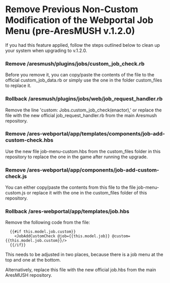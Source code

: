 # Remove Previous Non-Custom Modification of the Webportal Job Menu (pre-AresMUSH v.1.2.0) 
If you had this feature applied, follow the steps outlined below to clean up your system when upgrading to v.1.2.0.

### Remove /aresmush/plugins/jobs/custom_job_check.rb
Before you remove it, you can copy/paste the contents of the file to the official custom_job_data.rb or simply use the one in the folder custom_files to replace it.

### Rollback /aresmush/plugins/jobs/web/job_request_handler.rb
Remove the line 'custom: Jobs.custom_job_check(enactor),' or replace the file with the new official job_request_handler.rb from the main Aresmush repository.

### Remove /ares-webportal/app/templates/components/job-add-custom-check.hbs
Use the new file job-menu-custom.hbs from the custom_files folder in this repository to replace the one in the game after running the upgrade.

### Remove /ares-webportal/app/components/job-add-custom-check.js
You can either copy/paste the contents from this file to the file job-menu-custom.js or replace it with the one in the custom_files folder of this repository.

### Rollback /ares-webportal/app/templates/job.hbs
Remove the following code from the file:

      {{#if this.model.job.custom}}
        <JobAddCustomCheck @job={{this.model.job}} @custom={{this.model.job.custom}}/>
      {{/if}}


This needs to be adjusted in two places, because there is a job menu at the top and one at the bottom.

Alternatively, replace this file with the new official job.hbs from the main AresMUSH repository.
